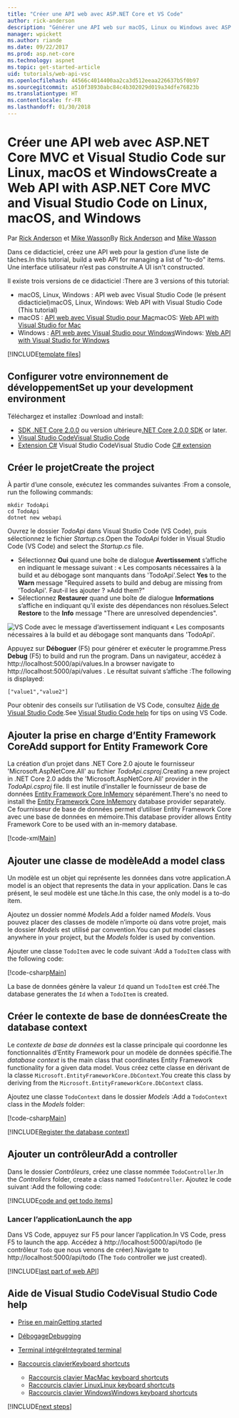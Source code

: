 ```yaml
---
title: "Créer une API web avec ASP.NET Core et VS Code"
author: rick-anderson
description: "Générer une API web sur macOS, Linux ou Windows avec ASP.NET Core MVC et Visual Studio Code"
manager: wpickett
ms.author: riande
ms.date: 09/22/2017
ms.prod: asp.net-core
ms.technology: aspnet
ms.topic: get-started-article
uid: tutorials/web-api-vsc
ms.openlocfilehash: 44566c4014400aa2ca3d512eeaa226637b5f0b97
ms.sourcegitcommit: a510f38930abc84c4b302029d019a34dfe76823b
ms.translationtype: HT
ms.contentlocale: fr-FR
ms.lasthandoff: 01/30/2018
---
```

# <a name="create-a-web-api-with-aspnet-core-mvc-and-visual-studio-code-on-linux-macos-and-windows"></a><span data-ttu-id="c4ac5-103">Créer une API web avec ASP.NET Core MVC et Visual Studio Code sur Linux, macOS et Windows</span><span class="sxs-lookup"><span data-stu-id="c4ac5-103">Create a Web API with ASP.NET Core MVC and Visual Studio Code on Linux, macOS, and Windows</span></span>

<span data-ttu-id="c4ac5-104">Par [Rick Anderson](https://twitter.com/RickAndMSFT) et [Mike Wasson](https://github.com/mikewasson)</span><span class="sxs-lookup"><span data-stu-id="c4ac5-104">By [Rick Anderson](https://twitter.com/RickAndMSFT) and [Mike Wasson](https://github.com/mikewasson)</span></span>

<span data-ttu-id="c4ac5-105">Dans ce didacticiel, créez une API web pour la gestion d’une liste de tâches.</span><span class="sxs-lookup"><span data-stu-id="c4ac5-105">In this tutorial, build a web API for managing a list of "to-do" items.</span></span> <span data-ttu-id="c4ac5-106">Une interface utilisateur n’est pas construite.</span><span class="sxs-lookup"><span data-stu-id="c4ac5-106">A UI isn't constructed.</span></span>

<span data-ttu-id="c4ac5-107">Il existe trois versions de ce didacticiel :</span><span class="sxs-lookup"><span data-stu-id="c4ac5-107">There are 3 versions of this tutorial:</span></span>

* <span data-ttu-id="c4ac5-108">macOS, Linux, Windows : API web avec Visual Studio Code (le présent didacticiel)</span><span class="sxs-lookup"><span data-stu-id="c4ac5-108">macOS, Linux, Windows: Web API with Visual Studio Code (This tutorial)</span></span>
* <span data-ttu-id="c4ac5-109">macOS : [API web avec Visual Studio pour Mac](xref:tutorials/first-web-api-mac)</span><span class="sxs-lookup"><span data-stu-id="c4ac5-109">macOS: [Web API with Visual Studio for Mac](xref:tutorials/first-web-api-mac)</span></span>
* <span data-ttu-id="c4ac5-110">Windows : [API web avec Visual Studio pour Windows](xref:tutorials/first-web-api)</span><span class="sxs-lookup"><span data-stu-id="c4ac5-110">Windows: [Web API with Visual Studio for Windows](xref:tutorials/first-web-api)</span></span>

<!-- WARNING: The code AND images in this doc are used by uid: tutorials/web-api-vsc, tutorials/first-web-api-mac and tutorials/first-web-api. If you change any code/images in this tutorial, update uid: tutorials/web-api-vsc -->

[!INCLUDE[template files](../includes/webApi/intro.md)]

## <a name="set-up-your-development-environment"></a><span data-ttu-id="c4ac5-111">Configurer votre environnement de développement</span><span class="sxs-lookup"><span data-stu-id="c4ac5-111">Set up your development environment</span></span>

<span data-ttu-id="c4ac5-112">Téléchargez et installez :</span><span class="sxs-lookup"><span data-stu-id="c4ac5-112">Download and install:</span></span>
- <span data-ttu-id="c4ac5-113">[SDK .NET Core 2.0.0](https://www.microsoft.com/net/core) ou version ultérieure</span><span class="sxs-lookup"><span data-stu-id="c4ac5-113">[.NET Core 2.0.0 SDK](https://www.microsoft.com/net/core) or later.</span></span>
- [<span data-ttu-id="c4ac5-114">Visual Studio Code</span><span class="sxs-lookup"><span data-stu-id="c4ac5-114">Visual Studio Code</span></span>](https://code.visualstudio.com)
- <span data-ttu-id="c4ac5-115">[Extension C#](https://marketplace.visualstudio.com/items?itemName=ms-vscode.csharp) Visual Studio Code</span><span class="sxs-lookup"><span data-stu-id="c4ac5-115">Visual Studio Code [C# extension](https://marketplace.visualstudio.com/items?itemName=ms-vscode.csharp)</span></span>

## <a name="create-the-project"></a><span data-ttu-id="c4ac5-116">Créer le projet</span><span class="sxs-lookup"><span data-stu-id="c4ac5-116">Create the project</span></span>

<span data-ttu-id="c4ac5-117">À partir d’une console, exécutez les commandes suivantes :</span><span class="sxs-lookup"><span data-stu-id="c4ac5-117">From a console, run the following commands:</span></span>

```console
mkdir TodoApi
cd TodoApi
dotnet new webapi
```

<span data-ttu-id="c4ac5-118">Ouvrez le dossier *TodoApi* dans Visual Studio Code (VS Code), puis sélectionnez le fichier *Startup.cs*.</span><span class="sxs-lookup"><span data-stu-id="c4ac5-118">Open the *TodoApi* folder in Visual Studio Code (VS Code) and select the *Startup.cs* file.</span></span>

- <span data-ttu-id="c4ac5-119">Sélectionnez **Oui** quand une boîte de dialogue **Avertissement** s’affiche en indiquant le message suivant : « Les composants nécessaires à la build et au débogage sont manquants dans 'TodoApi'.</span><span class="sxs-lookup"><span data-stu-id="c4ac5-119">Select **Yes** to the **Warn** message "Required assets to build and debug are missing from 'TodoApi'.</span></span> <span data-ttu-id="c4ac5-120">Faut-il les ajouter ? »</span><span class="sxs-lookup"><span data-stu-id="c4ac5-120">Add them?"</span></span>
- <span data-ttu-id="c4ac5-121">Sélectionnez **Restaurer** quand une boîte de dialogue **Informations** s’affiche en indiquant qu’il existe des dépendances non résolues.</span><span class="sxs-lookup"><span data-stu-id="c4ac5-121">Select **Restore** to the **Info** message "There are unresolved dependencies".</span></span>

<!-- uid: tutorials/first-mvc-app-xplat/start-mvc uses the pic below. If you change it, make sure it's consistent -->

![VS Code avec le message d’avertissement indiquant « Les composants nécessaires à la build et au débogage sont manquants dans 'TodoApi'.](web-api-vsc/_static/vsc_restore.png)

<span data-ttu-id="c4ac5-125">Appuyez sur **Déboguer** (F5) pour générer et exécuter le programme.</span><span class="sxs-lookup"><span data-stu-id="c4ac5-125">Press **Debug** (F5) to build and run the program.</span></span> <span data-ttu-id="c4ac5-126">Dans un navigateur, accédez à http://localhost:5000/api/values.</span><span class="sxs-lookup"><span data-stu-id="c4ac5-126">In a browser navigate to http://localhost:5000/api/values .</span></span> <span data-ttu-id="c4ac5-127">Le résultat suivant s’affiche :</span><span class="sxs-lookup"><span data-stu-id="c4ac5-127">The following is displayed:</span></span>

`["value1","value2"]`

<span data-ttu-id="c4ac5-128">Pour obtenir des conseils sur l’utilisation de VS Code, consultez [Aide de Visual Studio Code](#visual-studio-code-help).</span><span class="sxs-lookup"><span data-stu-id="c4ac5-128">See [Visual Studio Code help](#visual-studio-code-help) for tips on using VS Code.</span></span>

## <a name="add-support-for-entity-framework-core"></a><span data-ttu-id="c4ac5-129">Ajouter la prise en charge d’Entity Framework Core</span><span class="sxs-lookup"><span data-stu-id="c4ac5-129">Add support for Entity Framework Core</span></span>

<span data-ttu-id="c4ac5-130">La création d’un projet dans .NET Core 2.0 ajoute le fournisseur 'Microsoft.AspNetCore.All' au fichier *TodoApi.csproj*.</span><span class="sxs-lookup"><span data-stu-id="c4ac5-130">Creating a new project in .NET Core 2.0 adds the 'Microsoft.AspNetCore.All' provider in the *TodoApi.csproj* file.</span></span> <span data-ttu-id="c4ac5-131">Il est inutile d’installer le fournisseur de base de données [Entity Framework Core InMemory](https://docs.microsoft.com/ef/core/providers/in-memory/) séparément.</span><span class="sxs-lookup"><span data-stu-id="c4ac5-131">There's no need to install the [Entity Framework Core InMemory](https://docs.microsoft.com/ef/core/providers/in-memory/) database provider separately.</span></span> <span data-ttu-id="c4ac5-132">Ce fournisseur de base de données permet d’utiliser Entity Framework Core avec une base de données en mémoire.</span><span class="sxs-lookup"><span data-stu-id="c4ac5-132">This database provider allows Entity Framework Core to be used with an in-memory database.</span></span>

[!code-xml[Main](web-api-vsc/sample/TodoApi/TodoApi.csproj?highlight=12)]

## <a name="add-a-model-class"></a><span data-ttu-id="c4ac5-133">Ajouter une classe de modèle</span><span class="sxs-lookup"><span data-stu-id="c4ac5-133">Add a model class</span></span>

<span data-ttu-id="c4ac5-134">Un modèle est un objet qui représente les données dans votre application.</span><span class="sxs-lookup"><span data-stu-id="c4ac5-134">A model is an object that represents the data in your application.</span></span> <span data-ttu-id="c4ac5-135">Dans le cas présent, le seul modèle est une tâche.</span><span class="sxs-lookup"><span data-stu-id="c4ac5-135">In this case, the only model is a to-do item.</span></span>

<span data-ttu-id="c4ac5-136">Ajoutez un dossier nommé *Models*.</span><span class="sxs-lookup"><span data-stu-id="c4ac5-136">Add a folder named *Models*.</span></span> <span data-ttu-id="c4ac5-137">Vous pouvez placer des classes de modèle n’importe où dans votre projet, mais le dossier *Models* est utilisé par convention.</span><span class="sxs-lookup"><span data-stu-id="c4ac5-137">You can put model classes anywhere in your project, but the *Models* folder is used by convention.</span></span>

<span data-ttu-id="c4ac5-138">Ajouter une classe `TodoItem` avec le code suivant :</span><span class="sxs-lookup"><span data-stu-id="c4ac5-138">Add a `TodoItem` class with the following code:</span></span>

[!code-csharp[Main](first-web-api/sample/TodoApi/Models/TodoItem.cs)]

<span data-ttu-id="c4ac5-139">La base de données génère la valeur `Id` quand un `TodoItem` est créé.</span><span class="sxs-lookup"><span data-stu-id="c4ac5-139">The database generates the `Id` when a `TodoItem` is created.</span></span>

## <a name="create-the-database-context"></a><span data-ttu-id="c4ac5-140">Créer le contexte de base de données</span><span class="sxs-lookup"><span data-stu-id="c4ac5-140">Create the database context</span></span>

<span data-ttu-id="c4ac5-141">Le *contexte de base de données* est la classe principale qui coordonne les fonctionnalités d’Entity Framework pour un modèle de données spécifié.</span><span class="sxs-lookup"><span data-stu-id="c4ac5-141">The *database context* is the main class that coordinates Entity Framework functionality for a given data model.</span></span> <span data-ttu-id="c4ac5-142">Vous créez cette classe en dérivant de la classe `Microsoft.EntityFrameworkCore.DbContext`.</span><span class="sxs-lookup"><span data-stu-id="c4ac5-142">You create this class by deriving from the `Microsoft.EntityFrameworkCore.DbContext` class.</span></span>

<span data-ttu-id="c4ac5-143">Ajoutez une classe `TodoContext` dans le dossier *Models* :</span><span class="sxs-lookup"><span data-stu-id="c4ac5-143">Add a `TodoContext` class in the *Models* folder:</span></span>

[!code-csharp[Main](first-web-api/sample/TodoApi/Models/TodoContext.cs)]

[!INCLUDE[Register the database context](../includes/webApi/register_dbContext.md)]

## <a name="add-a-controller"></a><span data-ttu-id="c4ac5-144">Ajouter un contrôleur</span><span class="sxs-lookup"><span data-stu-id="c4ac5-144">Add a controller</span></span>

<span data-ttu-id="c4ac5-145">Dans le dossier *Contrôleurs*, créez une classe nommée `TodoController`.</span><span class="sxs-lookup"><span data-stu-id="c4ac5-145">In the *Controllers* folder, create a class named `TodoController`.</span></span> <span data-ttu-id="c4ac5-146">Ajoutez le code suivant :</span><span class="sxs-lookup"><span data-stu-id="c4ac5-146">Add the following code:</span></span>

[!INCLUDE[code and get todo items](../includes/webApi/getTodoItems.md)]

### <a name="launch-the-app"></a><span data-ttu-id="c4ac5-147">Lancer l’application</span><span class="sxs-lookup"><span data-stu-id="c4ac5-147">Launch the app</span></span>

<span data-ttu-id="c4ac5-148">Dans VS Code, appuyez sur F5 pour lancer l’application.</span><span class="sxs-lookup"><span data-stu-id="c4ac5-148">In VS Code, press F5 to launch the app.</span></span> <span data-ttu-id="c4ac5-149">Accédez à http://localhost:5000/api/todo (le contrôleur `Todo` que nous venons de créer).</span><span class="sxs-lookup"><span data-stu-id="c4ac5-149">Navigate to  http://localhost:5000/api/todo   (The `Todo` controller we just created).</span></span>

[!INCLUDE[last part of web API](../includes/webApi/end.md)]

## <a name="visual-studio-code-help"></a><span data-ttu-id="c4ac5-150">Aide de Visual Studio Code</span><span class="sxs-lookup"><span data-stu-id="c4ac5-150">Visual Studio Code help</span></span>

- [<span data-ttu-id="c4ac5-151">Prise en main</span><span class="sxs-lookup"><span data-stu-id="c4ac5-151">Getting started</span></span>](https://code.visualstudio.com/docs)
- [<span data-ttu-id="c4ac5-152">Débogage</span><span class="sxs-lookup"><span data-stu-id="c4ac5-152">Debugging</span></span>](https://code.visualstudio.com/docs/editor/debugging)
- [<span data-ttu-id="c4ac5-153">Terminal intégré</span><span class="sxs-lookup"><span data-stu-id="c4ac5-153">Integrated terminal</span></span>](https://code.visualstudio.com/docs/editor/integrated-terminal)
- [<span data-ttu-id="c4ac5-154">Raccourcis clavier</span><span class="sxs-lookup"><span data-stu-id="c4ac5-154">Keyboard shortcuts</span></span>](https://code.visualstudio.com/docs/getstarted/keybindings#_keyboard-shortcuts-reference)

  - [<span data-ttu-id="c4ac5-155">Raccourcis clavier Mac</span><span class="sxs-lookup"><span data-stu-id="c4ac5-155">Mac keyboard shortcuts</span></span>](https://code.visualstudio.com/shortcuts/keyboard-shortcuts-macos.pdf)
  - [<span data-ttu-id="c4ac5-156">Raccourcis clavier Linux</span><span class="sxs-lookup"><span data-stu-id="c4ac5-156">Linux keyboard shortcuts</span></span>](https://code.visualstudio.com/shortcuts/keyboard-shortcuts-linux.pdf)
  - [<span data-ttu-id="c4ac5-157">Raccourcis clavier Windows</span><span class="sxs-lookup"><span data-stu-id="c4ac5-157">Windows keyboard shortcuts</span></span>](https://code.visualstudio.com/shortcuts/keyboard-shortcuts-windows.pdf)

[!INCLUDE[next steps](../includes/webApi/next.md)]


